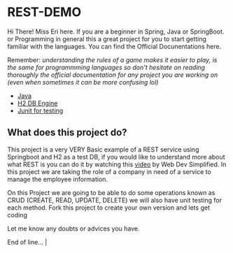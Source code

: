 # REST-DEMO
Hi There! Miss Eri here. If you are a beginner in Spring, Java or SpringBoot. or Programming in general this a great project for you to start getting familiar with the languages.
You can find the Official Docunentations here. 

Remember: *understanding the rules of a game makes it easier to play, is the same for programmming languages so don't hesitate on reading thoroughly the official documentation for any project you are working on 
(even when sometimes it can be more confusing lol)*

- [Java](https://docs.oracle.com/en/java/)
- [H2 DB Engine](https://www.h2database.com/html/main.html)
- [Junit for testing](https://junit.org/junit5/docs/current/user-guide/)


## What does this project do?
This project is a very VERY Basic example of a REST service using Springboot and H2 as a test DB, if you would like to understand more about what REST is you can do it by watching this 
[video](https://www.youtube.com/watch?v=6sUbt-Qp6Pg) by Web Dev Simplified. In this project we are taking the role of a company in need of a service to manage the employee information. 

On this Project we are going to be able to do some operations known as CRUD (CREATE, READ, UPDATE, DELETE) we will also have unit testing for each method. 
Fork this project to create your own version and lets get coding 

Let me know any doubts or advices you have.

End of line... |
  



